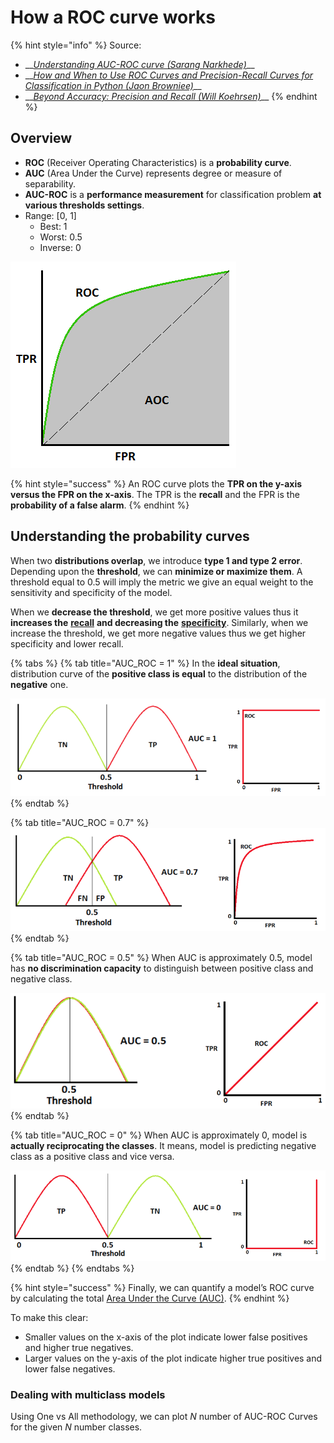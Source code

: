 # How a ROC curve works

{% hint style="info" %}
Source:

* \_\_[_Understanding AUC-ROC curve \(Sarang Narkhede\)_](https://towardsdatascience.com/understanding-auc-roc-curve-68b2303cc9c5)\_\_
* \_\_[_How and When to Use ROC Curves and Precision-Recall Curves for Classification in Python \(Jaon Browniee\)_](https://machinelearningmastery.com/roc-curves-and-precision-recall-curves-for-classification-in-python/)\_\_
* \_\_[_Beyond Accuracy: Precision and Recall \(Will Koehrsen\)_](https://towardsdatascience.com/beyond-accuracy-precision-and-recall-3da06bea9f6c)\_\_
{% endhint %}

## Overview

* **ROC** \(Receiver Operating Characteristics\) is a **probability curve**.
* **AUC** \(Area Under the Curve\) represents degree or measure of separability.
* **AUC-ROC** is a **performance measurement** for classification problem **at various thresholds settings**.
* Range: \[0, 1\]
  * Best: 1
  * Worst: 0.5
  * Inverse: 0

![Image courtesy: My Photoshopped Collection](../../.gitbook/assets/image%20%2833%29.png)

{% hint style="success" %}
An ROC curve plots the **TPR on the y-axis versus the FPR on the x-axis**. The TPR is the **recall** and the FPR is the **probability of a false alarm**.
{% endhint %}

## Understanding the probability curves

When two **distributions overlap**, we introduce **type 1 and type 2 error**. Depending upon the **threshold**, we can **minimize or maximize them**. A threshold equal to 0.5 will imply the metric we give an equal weight to the sensitivity and specificity of the model.

When we **decrease the threshold**, we get more positive values thus it **increases the** [**recall**](metrics.md#recall) **and decreasing the** [**specificity**](metrics.md#specificity). Similarly, when we increase the threshold, we get more negative values thus we get higher specificity and lower recall.

{% tabs %}
{% tab title="AUC\_ROC = 1" %}
In the **ideal situation**, distribution curve of the **positive class is equal** to the distribution of the **negative** one.

![](../../.gitbook/assets/image%20%2822%29.png)
{% endtab %}

{% tab title="AUC\_ROC = 0.7" %}
![](../../.gitbook/assets/image%20%286%29.png)
{% endtab %}

{% tab title="AUC\_ROC = 0.5" %}
When AUC is approximately 0.5, model has **no discrimination capacity** to distinguish between positive class and negative class.

![](../../.gitbook/assets/image%20%2865%29.png)
{% endtab %}

{% tab title="AUC\_ROC = 0" %}
When AUC is approximately 0, model is **actually reciprocating the classes**. It means, model is predicting negative class as a positive class and vice versa.

![](../../.gitbook/assets/image%20%2821%29.png)
{% endtab %}
{% endtabs %}

{% hint style="success" %}
 Finally, we can quantify a model’s ROC curve by calculating the total [Area Under the Curve \(AUC\)](https://en.wikipedia.org/wiki/Receiver_operating_characteristic#Area_under_the_curve).
{% endhint %}

To make this clear:

* Smaller values on the x-axis of the plot indicate lower false positives and higher true negatives.
* Larger values on the y-axis of the plot indicate higher true positives and lower false negatives.

### Dealing with multiclass models

Using One vs All methodology,  we can plot _N_ number of AUC-ROC Curves for the given _N_ number classes.

